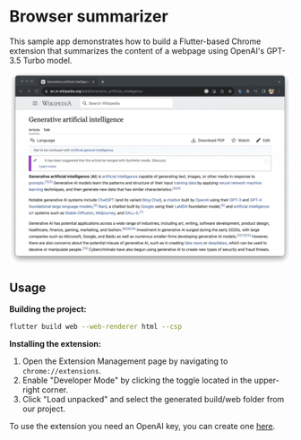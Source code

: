 # Browser summarizer

This sample app demonstrates how to build a Flutter-based Chrome extension that 
summarizes the content of a webpage using OpenAI's GPT-3.5 Turbo model.

![Browser summarizer](browser-summarizer.gif)

## Usage

**Building the project:**

```bash
flutter build web --web-renderer html --csp
```

**Installing the extension:**

1. Open the Extension Management page by navigating to `chrome://extensions`.
2. Enable "Developer Mode" by clicking the toggle located in the upper-right 
   corner.
3. Click "Load unpacked" and select the generated build/web folder from our 
   project.

To use the extension you need an OpenAI key, you can create one 
[here](https://platform.openai.com/account/api-keys).
